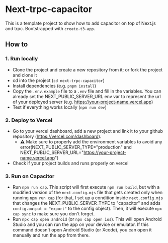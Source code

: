 # Next-trpc-capacitor

This is a template project to show how to add capacitor on top of Next.js and trpc. Bootstrapped with `create-t3-app`.

## How to

### 1. Run locally

- Clone the project and create a new repository from it; or fork the project and clone it
- cd into the project (`cd next-trpc-capacitor`)
- Install dependencies (e.g. `pnpm install`)
- Copy the `.env.example` file to a `.env` file and fill in the variables. You can already set the NEXT_PUBLIC_SERVER_URL env var to represent the url of your deployed server (e.g. https://your-project-name.vercel.app)
- Test if everything works locally (`npm run dev`)

### 2. Deploy to Vercel

- Go to your vercel dashboard, add a new project and link it to your github repository (https://vercel.com/dashboard).
  - ⚠️ Make sure to properly add the environment variables to avoid any error(NEXT_PUBLIC_SERVER_TYPE="production" and NEXT_PUBLIC_SERVER_URL="https://your-project-name.vercel.app")
- Check if your project builds and runs properly on vercel

### 3. Run on Capacitor

- Run `npm run cap`. This script will first execute `npm run build`, but with a modified version of the `next.config.mjs` file that gets created only when running `npm run cap` (for that, I set up a condition inside `next.config.mjs` that changes the NEXT_PUBLIC_SERVER_TYPE to "capacitor" and adds `config.output = "export"` to the config object). Then, it will execute `npx cap sync` to make sure you don't forget.
- Run `npx cap open android` (or `npx cap open ios`). This will open Android Studio and you can run the app on your device or emulator. If this command doesn't open Android Studio (or Xcode), you can open it manually and run the app from there.
